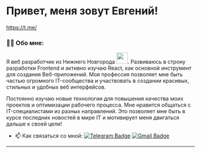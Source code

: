 
# Привет, меня зовут Евгений!


https://t.me/
### :man_technologist: Обо мне:
Я веб разработчик из Нижнего Новгорода <img src="https://media.giphy.com/media/WUlplcMpOCEmTGBtBW/giphy.gif" width="30px">. Развиваюсь в строну разработки Frontend и активно изучаю React, как основной инструмент для создания Веб-приложений.
Моя профессия позволяет мне быть частью огромного IT-сообщества и участвовать в создании красивых, стильных и удобных веб интерфейсов.

Постоянно изучаю новые технологии для повышения качества моих проектов и оптимизации рабочего процесса. Мне нравится общаться с IT-специалистами из разных направлений. Это позволяет мне быть в курсе последних новостей в мире IT и мотивирует меня двигаться дальше к своей цели!

- :mailbox: Как связаться со мной: [![Telegram Badge](https://img.shields.io/badge/-eugene_maikov-blue?style=flat&logo=Telegram&logoColor=white)](https://t.me/eugene_maikov2000) [![Gmail Badge](https://img.shields.io/badge/Gmail-D14836?style=for-the-badge&logo=gmail&logoColor=white)](mailto:eugene-maikov2000@yandex.ru)

---
